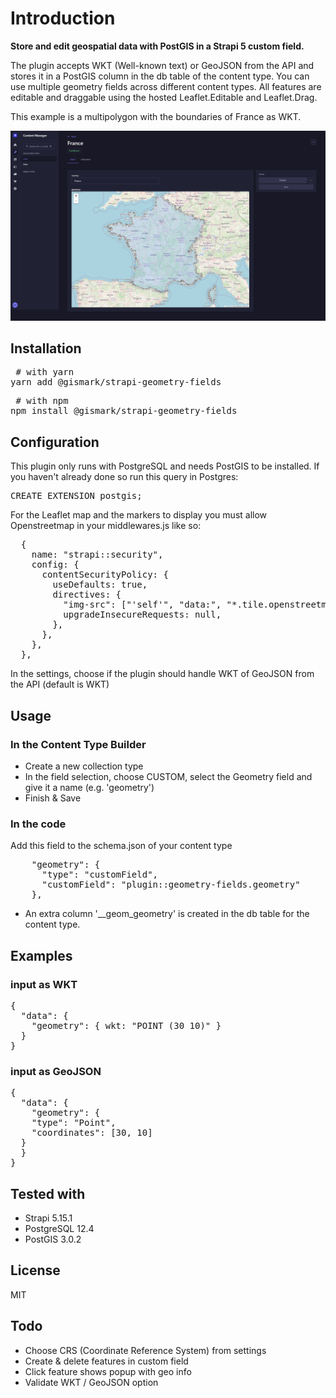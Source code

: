 # Introduction

**Store and edit geospatial data with PostGIS in a Strapi 5 custom field.**

The plugin accepts WKT (Well-known text) or GeoJSON from the API and stores it in a PostGIS column in the db table of the content type.
You can use multiple geometry fields across different content types. All features are editable and draggable using the hosted Leaflet.Editable and Leaflet.Drag.

This example is a multipolygon with the boundaries of France as WKT.

![Geometry Field example](https://raw.githubusercontent.com/MarkovMedia/strapi-v5-geometry-fields/refs/heads/main/assets/geometry-fields.jpg)

## Installation

<pre> # with yarn
yarn add @gismark/strapi-geometry-fields </pre>

<pre> # with npm
npm install @gismark/strapi-geometry-fields </pre>

## Configuration

This plugin only runs with PostgreSQL and needs PostGIS to be installed. If you haven't already done so run this query in Postgres:

<pre>CREATE EXTENSION postgis;</pre>

For the Leaflet map and the markers to display you must allow Openstreetmap in your middlewares.js like so:

<pre>
  {
    name: "strapi::security",
    config: {
      contentSecurityPolicy: {
        useDefaults: true,
        directives: {
          "img-src": ["'self'", "data:", "*.tile.openstreetmap.org"],
          upgradeInsecureRequests: null,
        },
      },
    },
  },
</pre>

In the settings, choose if the plugin should handle WKT of GeoJSON from the API (default is WKT)

## Usage

### In the Content Type Builder

- Create a new collection type
- In the field selection, choose CUSTOM, select the Geometry field and give it a name (e.g. 'geometry')
- Finish & Save

### In the code

Add this field to the schema.json of your content type

<pre>    "geometry": {
      "type": "customField",
      "customField": "plugin::geometry-fields.geometry"
    },</pre>

- An extra column '\_\_geom_geometry' is created in the db table for the content type.

## Examples

### input as WKT

<pre>
{ 
  "data": {
    "geometry": { wkt: "POINT (30 10)" }   
  }
}
</pre>

### input as GeoJSON

<pre>
{ 
  "data": {
    "geometry": {
    "type": "Point",
    "coordinates": [30, 10]
  }   
  }
}
</pre>

## Tested with

- Strapi 5.15.1
- PostgreSQL 12.4
- PostGIS 3.0.2

## License

MIT

## Todo

- Choose CRS (Coordinate Reference System) from settings
- Create & delete features in custom field
- Click feature shows popup with geo info
- Validate WKT / GeoJSON option
